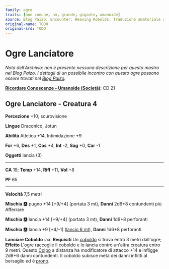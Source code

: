 ```yaml
---
family: ogre
traits: [non comune, nm, grande, gigante, umanoide]
source: Blog Paizo: Encounter: Heaving Kobolds, Traduzione amatoriale dell'Archivio approvata da Giochi Uniti
original-name: TODO
original-srd: TODO
---
```


# Ogre Lanciatore

*Nota dell'Archivio: non è presente nessuna descrizione per questo mostro nel Blog Paizo. I dettagli di un possibile incontro con questo ogre possono essere trovati nel [Blog Paizo](https://paizo.com/community/blog/v5748dyo6shjd).*

**[Ricordare Conoscenze - Umanoide (Società)](/azioni/ricordare-conoscenze)**: CD 21

## Ogre Lanciatore - Creatura 4

**Percezione** +10; scurovisione

**Lingue** Draconico, Jotun

**Abilità** Atletica +14, Intimidazione +9

**For** +6, **Des** +1, **Cos** +4, **Int** -2, **Sag** +0, **Car** -1

**Oggetti** lancia (3)

***

**CA** 19; **Temp** +14, **Rifl** +11, **Vol** +8

**PF** 65

***

**Velocità** 7,5 metri

**Mischia** :a: pugno +14 \[+9/+4] (portata 3 mt), **Danni** 2d6+8 contundenti più Afferrare

**Mischia** :a: lancia +14 \[+9/+4] (portata 3 mt), **Danni** 1d6+8 perforanti

**Mischia** :a: lancia +9 \[+4/-1] ([lancio 6 mt](/tratti/lancio)), **Danni** 1d6+8 perforanti

**Lanciare Coboldo** :aa: **Requisiti** Un [coboldo](/tratti/coboldo) si trova entro 3 metri dall'ogre; **Effetto** L'ogre raccoglie il coboldo e lo lancia contro un'altra creatura entro 9 metri. Questo [Colpo](/azioni/) a distanza ha modificatore di attacco +14 e infligge 2d8+6 danni contundenti. Il coboldo subisce metà dei danni inflitti al bersaglio ed è [prono](/condizioni/prono).
